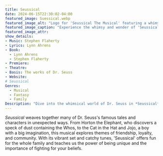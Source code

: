 ```yaml
---
title: Seussical
date: 2024-06-15T22:30:02-04:00
featured_image: Suessical.webp
featured_image_alt: "Logo for 'Seussical The Musical' featuring a whimsically styled title in vibrant yellow and blue, complemented by the iconic red and white striped hat from Dr. Seuss's creations. The playful and imaginative design reflects the fun and creative spirit of the musical."
featured_image_caption: "Experience the whimsy and wonder of 'Seussical The Musical,' where the imaginative world of Dr. Seuss comes alive on stage."
featured_image_attr:
show_details: 
- Music: Stephen Flaherty
- Lyrics: Lynn Ahrens
- Book: 
  - Lynn Ahrens
  - Stephen Flaherty
- Premiere: 
- Theatre: 
- Basis: The works of Dr. Seuss
- Website: 
# Seussical
Genres:
  - Musical
  - Fantasy
  - Family
Description: "Dive into the whimsical world of Dr. Seuss in *Seussical*, where beloved characters and stories come to life in a spectacular and colorful musical adventure."
---
```

*Seussical* weaves together many of Dr. Seuss's famous tales and characters in unexpected ways. From Horton the Elephant, who discovers a speck of dust containing the Whos, to the Cat in the Hat and Jojo, a boy with a big imagination, this musical explores themes of friendship, loyalty, and community. With its vibrant set and catchy tunes, 'Seussical' offers fun for the whole family and teaches us the power of being unique and the importance of fighting for your beliefs.